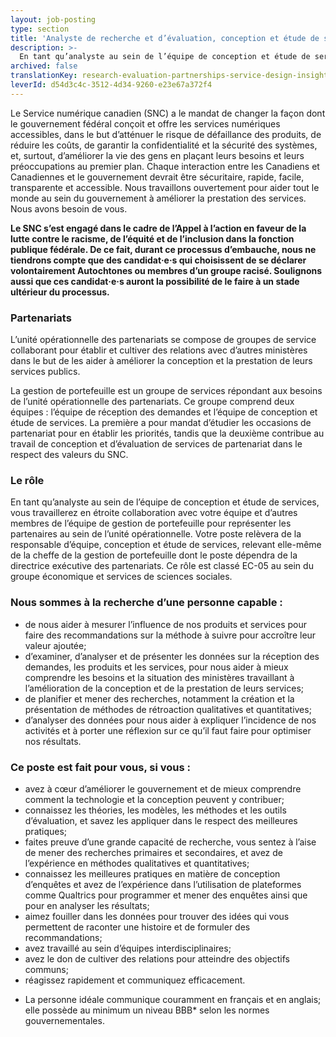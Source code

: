 ```yaml
---
layout: job-posting
type: section
title: 'Analyste de recherche et d’évaluation, conception et étude de services de partenariats'
description: >-
  En tant qu’analyste au sein de l’équipe de conception et étude de services, vous travaillerez en étroite collaboration avec votre équipe et d’autres membres de l’équipe de gestion de portefeuille pour représenter les partenaires au sein de l’unité opérationnelle.  
archived: false
translationKey: research-evaluation-partnerships-service-design-insight
leverId: d54d3c4c-3512-4d34-9260-e23e67a372f4
---
```


Le Service numérique canadien (SNC) a le mandat de changer la façon dont le gouvernement fédéral conçoit et offre les services numériques accessibles, dans le but d’atténuer le risque de défaillance des produits, de réduire les coûts, de garantir la confidentialité et la sécurité des systèmes, et, surtout, d’améliorer la vie des gens en plaçant leurs besoins et leurs préoccupations au premier plan. Chaque interaction entre les Canadiens et Canadiennes et le gouvernement devrait être sécuritaire, rapide, facile, transparente et accessible. Nous travaillons ouvertement pour aider tout le monde au sein du gouvernement à améliorer la prestation des services. Nous avons besoin de vous.

**Le SNC s’est engagé dans le cadre de l’Appel à l’action en faveur de la lutte contre le racisme, de l’équité et de l’inclusion dans la fonction publique fédérale. De ce fait, durant ce processus d’embauche, nous ne tiendrons compte que des candidat·e·s qui choisissent de se déclarer volontairement Autochtones ou membres d’un groupe racisé. Soulignons aussi que ces candidat·e·s auront la possibilité de le faire à un stade ultérieur du processus.**

### Partenariats 
L’unité opérationnelle des partenariats se compose de groupes de service collaborant pour établir et cultiver des relations avec d’autres ministères dans le but de les aider à améliorer la conception et la prestation de leurs services publics.  


La gestion de portefeuille est un groupe de services répondant aux besoins de l’unité opérationnelle des partenariats. Ce groupe comprend deux équipes : l’équipe de réception des demandes et l’équipe de conception et étude de services. La première a pour mandat d’étudier les occasions de partenariat pour en établir les priorités, tandis que la deuxième contribue au travail de conception et d’évaluation de services de partenariat dans le respect des valeurs du SNC. 
  

### Le rôle 
En tant qu’analyste au sein de l’équipe de conception et étude de services, vous travaillerez en étroite collaboration avec votre équipe et d’autres membres de l’équipe de gestion de portefeuille pour représenter les partenaires au sein de l’unité opérationnelle. Votre poste relèvera de la responsable d’équipe, conception et étude de services, relevant elle-même de la cheffe de la gestion de portefeuille dont le poste dépendra de la directrice exécutive des partenariats. Ce rôle est classé EC-05 au sein du groupe économique et services de sciences sociales. 

### Nous sommes à la recherche d’une personne capable :

- de nous aider à mesurer l’influence de nos produits et services pour faire des recommandations sur la méthode à suivre pour accroître leur valeur ajoutée;
- d’examiner, d’analyser et de présenter les données sur la réception des demandes, les produits et les services, pour nous aider à mieux comprendre les besoins et la situation des ministères travaillant à l’amélioration de la conception et de la prestation de leurs services; 
- de planifier et mener des recherches, notamment la création et la présentation de méthodes de rétroaction qualitatives et quantitatives; 
- d’analyser des données pour nous aider à expliquer l’incidence de nos activités et à porter une réflexion sur ce qu’il faut faire pour optimiser nos résultats. 


### Ce poste est fait pour vous, si vous :

- avez à cœur d’améliorer le gouvernement et de mieux comprendre comment la technologie et la conception peuvent y contribuer;
- connaissez les théories, les modèles, les méthodes et les outils d’évaluation, et savez les appliquer dans le respect des meilleures pratiques;
- faites preuve d’une grande capacité de recherche, vous sentez à l’aise de mener des recherches primaires et secondaires, et avez de l’expérience en méthodes qualitatives et quantitatives;
- connaissez les meilleures pratiques en matière de conception d’enquêtes et avez de l’expérience dans l’utilisation de plateformes comme Qualtrics pour programmer et mener des enquêtes ainsi que pour en analyser les résultats;  
- aimez fouiller dans les données pour trouver des idées qui vous permettent de raconter une histoire et de formuler des recommandations;
- avez travaillé au sein d’équipes interdisciplinaires;
- avez le don de cultiver des relations pour atteindre des objectifs communs; 
- réagissez rapidement et communiquez efficacement.

* La personne idéale communique couramment en français et en anglais; elle possède au minimum un niveau BBB* selon les normes gouvernementales. 


